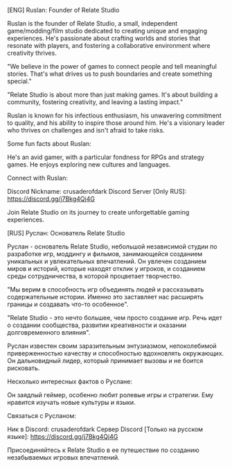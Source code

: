 [ENG]
Ruslan: Founder of Relate Studio

Ruslan is the founder of Relate Studio, a small, independent game/modding/film studio dedicated to creating unique and engaging experiences.  He's passionate about crafting worlds and stories that resonate with players, and fostering a collaborative environment where creativity thrives.

"We believe in the power of games to connect people and tell meaningful stories. That's what drives us to push boundaries and create something special."

"Relate Studio is about more than just making games. It's about building a community, fostering creativity, and leaving a lasting impact."

Ruslan is known for his infectious enthusiasm, his unwavering commitment to quality, and his ability to inspire those around him.  He's a visionary leader who thrives on challenges and isn't afraid to take risks.

Some fun facts about Ruslan:

 He's an avid gamer, with a particular fondness for RPGs and strategy games.
 He enjoys exploring new cultures and languages.


Connect with Ruslan:

Discord Nickname: crusaderofdark
Discord Server [Only RUS]: https://discord.gg/j7Bkg4Qj4G

Join Relate Studio on its journey to create unforgettable gaming experiences.

[RUS]
Руслан: Основатель Relate Studio

Руслан - основатель Relate Studio, небольшой независимой студии по разработке игр, моддингу и фильмов, занимающейся созданием уникальных и увлекательных впечатлений. Он увлечен созданием миров и историй, которые находят отклик у игроков, и созданием среды сотрудничества, в которой процветает творчество.

"Мы верим в способность игр объединять людей и рассказывать содержательные истории. Именно это заставляет нас расширять границы и создавать что-то особенное".

"Relate Studio - это нечто большее, чем просто создание игр. Речь идет о создании сообщества, развитии креативности и оказании долговременного влияния".

Руслан известен своим заразительным энтузиазмом, непоколебимой приверженностью качеству и способностью вдохновлять окружающих. Он дальновидный лидер, который принимает вызовы и не боится рисковать.

Несколько интересных фактов о Руслане:

Он заядлый геймер, особенно любит ролевые игры и стратегии.
Ему нравится изучать новые культуры и языки.

Связаться с Русланом:

Ник в Discord: crusaderofdark
Сервер Discord [Только на русском языке]: https://discord.gg/j7Bkg4Qj4G

Присоединяйтесь к Relate Studio в ее путешествие по созданию незабываемых игровых впечатлений.
